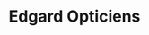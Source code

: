 ---
title: "Edgard Opticiens"
url: /saint-germain-en-laye/edgard-opticiens-rue-au-pain/
shop: opticien
---